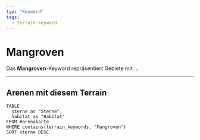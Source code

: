 ```yaml
---
typ: "Keyword"
tags:
  - terrain-keyword
---
```


# Mangroven

Das **Mangroven**-Keyword repräsentiert Gebiete mit ...

---
## Arenen mit diesem Terrain

```dataview
TABLE
  sterne as "Sterne",
  habitat as "Habitat"
FROM #arenakarte
WHERE contains(terrain_keywords, "Mangroven")
SORT sterne DESC